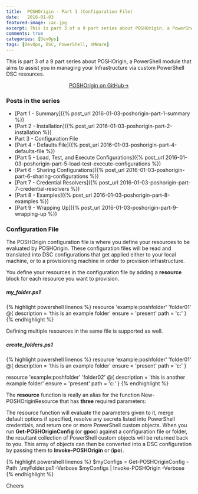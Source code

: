 ```yaml
---
title:  POSHOrigin - Part 3 (Configuration File)
date:   2016-01-03
featured-image: iac.jpg
excerpt: This is part 3 of a 9 part series about POSHOrigin, a PowerShell module that aims to assist you in managing your Infrastructure via custom PowerShell DSC resources.
comments: true
categories: [DevOps]
tags: [DevOps, DSC, PowerShell, VMWare]
---
```


This is part 3 of a 9 part series about POSHOrigin, a PowerShell module that aims to assist you in managing your Infrastructure via custom PowerShell DSC resources.

<p style="text-align: center;">
  <a target="_blank" class="btn small" href="https://github.com/devblackops/POSHOrigin">POSHOrigin on GitHub→</a>
</p>

### Posts in the series

* [Part 1 - Summary]({% post_url 2016-01-03-poshorigin-part-1-summary %})
* [Part 2 - Installation]({% post_url 2016-01-03-poshorigin-part-2-installation %})
* Part 3 - Configuration File
* [Part 4 - Defaults File]({% post_url 2016-01-03-poshorigin-part-4-defaults-file %})
* [Part 5 - Load, Test, and Execute Configurations]({% post_url 2016-01-03-poshorigin-part-5-load-test-execute-configurations %})
* [Part 6 - Sharing Configurations]({% post_url 2016-01-03-poshorigin-part-6-sharing-configurations %})
* [Part 7 - Credential Resolvers]({% post_url 2016-01-03-poshorigin-part-7-credential-resolvers %})
* [Part 8 - Examples]({% post_url 2016-01-03-poshorigin-part-8-examples %})
* [Part 9 - Wrapping Up]({% post_url 2016-01-03-poshorigin-part-9-wrapping-up %})

### Configuration File

The POSHOrigin configuration file is where you define your resources to be evaluated by POSHOrigin. These configuration files will be read and translated into DSC configurations that get applied either to your local machine, or to a provisioning machine in order to provision infrastructure.

You define your resources in the configuration file by adding a **resource** block for each resource you want to provision.

##### my_folder.ps1
{% highlight powershell linenos %}
resource 'example:poshfolder' 'folder01' @{
    description = 'this is an example folder'
    ensure = 'present'
    path = 'c:\'
}
{% endhighlight %}

Defining multiple resources in the same file is supported as well.

##### create_folders.ps1

{% highlight powershell linenos %}
resource 'example:poshfolder' 'folder01' @{
    description = 'this is an example folder'
    ensure = 'present'
    path = 'c:\'
}

resource 'example:poshfolder' 'folder02' @{
    description = 'this is another example folder'
    ensure = 'present'
    path = 'c:\'
}
{% endhighlight %}


The **resource** function is really an alias for the function New-POSHOriginResource that has **three** required parameters:

The resource function will evaluate the parameters given to it, merge default options if specified, resolve any secrets listed into PowerShell credentials, and return one or more PowerShell custom objects. When you run **Get-POSHOriginConfig** (or **gpoc**) against a configuration file or folder, the resultant collection of PowerShell custom objects will be returned back to you. This array of objects can then be converted into a DSC configuration by passing them to **Invoke-POSHOrigin** or (**ipo**).

{% highlight powershell linenos %}
$myConfigs = Get-POSHOriginConfig -Path .\myFolder.ps1 -Verbose
$myConfigs | Invoke-POSHOrigin -Verbose
{% endhighlight %}

Cheers
